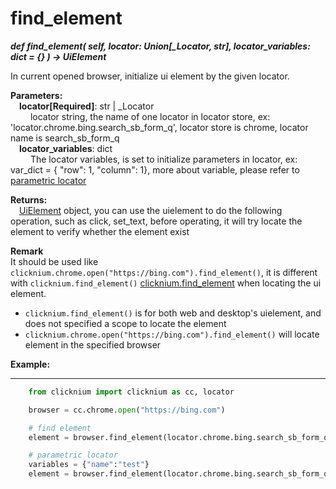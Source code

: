 # find_element
***def find_element(
        self,
        locator: Union[_Locator, str],
        locator_variables: dict = {}
    ) -> UiElement***  

In current opened browser, initialize ui element by the given locator.  

**Parameters:**  
    &emsp;**locator[Required]**: str | _Locator    
        &emsp;&emsp; locator string, the name of one locator in locator store, ex: 'locator.chrome.bing.search_sb_form_q', locator store is chrome, locator name is search_sb_form_q  
    &emsp;**locator_variables**: dict  
        &emsp;&emsp; The locator variables, is set to initialize parameters in locator, ex: var_dict = { "row": 1,  "column": 1}, more about variable, please refer to [parametric locator](./doc/automation/parametric_locator.md)

**Returns:**  
    &emsp;[UiElement](./doc/api/python/uielement/uielement.md) object, you can use the uielement to do the following operation, such as click, set_text, before operating, it will try locate the element to verify whether the element exist

**Remark**  
It should be used like `clicknium.chrome.open("https://bing.com").find_element()`, it is different with `clicknium.find_element()` [clicknium.find_element](./doc/api/python/find_element.md) when locating the ui element.
- `clicknium.find_element()` is for both web and desktop's uielement, and does not specified a scope to locate the element
- `clicknium.chrome.open("https://bing.com").find_element()` will locate element in the specified browser

**Example:**
***
```python
    from clicknium import clicknium as cc, locator

    browser = cc.chrome.open("https://bing.com")

    # find element
    element = browser.find_element(locator.chrome.bing.search_sb_form_q)

    # parametric locator
    variables = {"name":"test"}
    element = browser.find_element(locator.chrome.bing.search_sb_form_q, variables)
```
